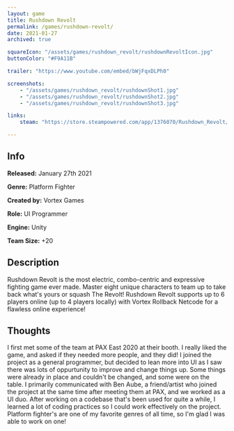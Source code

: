 ```yaml
---
layout: game
title: Rushdown Revolt
permalink: /games/rushdown-revolt/
date: 2021-01-27
archived: true

squareIcon: "/assets/games/rushdown_revolt/rushdownRevoltIcon.jpg"
buttonColor: "#F9A11B"

trailer: "https://www.youtube.com/embed/bWjFqxDLPh0"

screenshots:
    - "/assets/games/rushdown_revolt/rushdownShot1.jpg"
    - "/assets/games/rushdown_revolt/rushdownShot2.jpg"
    - "/assets/games/rushdown_revolt/rushdownShot3.jpg"

links:
    steam: "https://store.steampowered.com/app/1376070/Rushdown_Revolt/"

---
```


## Info
  <p><strong>Released:</strong> January 27th 2021 </p>
  <p><strong>Genre:</strong> Platform Fighter </p>
  <p><strong>Created by:</strong> Vortex Games </p>
  <p><strong>Role:</strong> UI Programmer </p>
  <p><strong>Engine:</strong> Unity </p>
  <p><strong>Team Size:</strong> +20 </p>

## Description
Rushdown Revolt is the most electric, combo-centric and expressive fighting game ever made. Master eight unique characters to team up to take back what's yours or squash The Revolt! Rushdown Revolt supports up to 6 players online (up to 4 players locally) with Vortex Rollback Netcode for a flawless online experience!

## Thoughts
I first met some of the team at PAX East 2020 at their booth. I really liked the game, and asked if they needed more people, and they did! I joined the project as a general programmer, but decided to lean more into UI as I saw there was lots of oppurtunity to improve and change things up. Some things were already in place and couldn't be changed, and some were on the table. I primarily communicated with Ben Aube, a friend/artist who joined the project at the same time after meeting them at PAX, and we worked as a UI duo. After working on a codebase that's been used for quite a while, I learned a lot of coding practices so I could work effectively on the project. Platform fighter's are one of my favorite genres of all time, so I'm glad I was able to work on one!